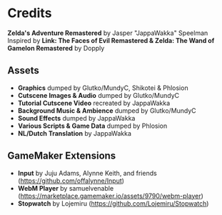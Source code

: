# Credits
**Zelda's Adventure Remastered** by Jasper "JappaWakka" Speelman</br>
Inspired by **Link: The Faces of Evil Remastered & Zelda: The Wand of Gamelon Remastered** by Dopply

## Assets
* **Graphics** dumped by Glutko/MundyC, Shikotei & Phlosion
* **Cutscene Images & Audio** dumped by Glutko/MundyC
* **Tutorial Cutscene Video** recreated by JappaWakka
* **Background Music & Ambience** dumped by Glutko/MundyC
* **Sound Effects** dumped by JappaWakka
* **Various Scripts & Game Data** dumped by Phlosion
* **NL/Dutch Translation** by JappaWakka

## GameMaker Extensions
* **Input** by Juju Adams, Alynne Keith, and friends (https://github.com/offalynne/Input)
* **WebM Player** by samuelvenable (https://marketplace.gamemaker.io/assets/9790/webm-player)
* **Stopwatch** by Lojemiru (https://github.com/Lojemiru/Stopwatch)
